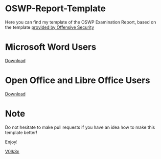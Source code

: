 # OSWP-Report-Template
Here you can find my template of the OSWP Examination Report, based on the template <a href="https://help.offensive-security.com/hc/en-us/articles/360046904731-OSWP-Exam-Guide">provided by Offensive Security</a>

# Microsoft Word Users

<a href="https://github.com/V0lk3n/OSWP-Report-Template/raw/main/Microsoft%20Word/OSWP-Exam-Report-Template.docx">Download</a>

# Open Office and Libre Office Users

<a href="https://github.com/V0lk3n/OSWP-Report-Template/raw/main/Open%20Office%20-%20Libre%20Office/OSWP-Exam-Report-Template.odt">Download</a>

# Note

Do not hesitate to make pull requests if you have an idea how to make this template better!

Enjoy!

<a href="https://twitter.com/v0lk3n">V0lk3n</a>
